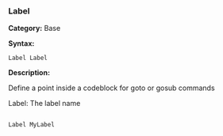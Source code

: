 ### Label

**Category:**
Base

**Syntax:**

```scorpionengine
Label Label
```

**Description:**

Define a point inside a codeblock for goto or gosub commands

Label: The label name

```scorpionengine

Label MyLabel

```
